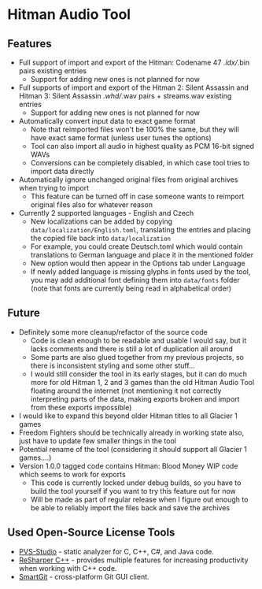 # Hitman Audio Tool

## Features
 * Full support of import and export of the Hitman: Codename 47 *.idx/*.bin pairs existing entries
     * Support for adding new ones is not planned for now
 * Full supports of import and export of the Hitman 2: Silent Assassin and Hitman 3: Silent Assassin *.whd/*.wav pairs + streams.wav existing entries
     * Support for adding new ones is not planned for now
 * Automatically convert input data to exact game format 
     * Note that reimported files won't be 100% the same, but they will have exact same format (unless user tunes the options)
     * Tool can also import all audio in highest quality as PCM 16-bit signed WAVs
     * Conversions can be completely disabled, in which case tool tries to import data directly
 * Automatically ignore unchanged original files from original archives when trying to import 
     * This feature can be turned off in case someone wants to reimport original files also for whatever reason
 * Currently 2 supported languages - English and Czech
     * New localizations can be added by copying `data/localization/English.toml`, translating the entries and placing the copied file back into `data/localization`
     * For example, you could create Deutsch.toml which would contain translations to German language and place it in the mentioned folder
     * New option would then appear in the Options tab under Language
     * If newly added language is missing glyphs in fonts used by the tool, you may add additional font defining them into `data/fonts` folder (note that fonts are currently being read in alphabetical order) 
     
## Future
 * Definitely some more cleanup/refactor of the source code
     * Code is clean enough to be readable and usable I would say, but it lacks comments and there is still a lot of duplication all around
     * Some parts are also glued together from my previous projects, so there is inconsistent styling and some other stuff...
     * I would still consider the tool in its early stages, but it can do much more for old Hitman 1, 2 and 3 games than the old Hitman Audio Tool floating around the internet (not mentioning it not correctly interpreting parts of the data, making exports broken and import from these exports impossible)
 * I would like to expand this beyond older Hitman titles to all Glacier 1 games
 * Freedom Fighters should be technically already in working state also, just have to update few smaller things in the tool
 * Potential rename of the tool (considering it should support all Glacier 1 games....)
 * Version 1.0.0 tagged code contains Hitman: Blood Money WIP code which seems to work for exports
     * This code is currently locked under debug builds, so you have to build the tool yourself if you want to try this feature out for now
     * Will be made as part of regular release when I figure out enough to be able to reliably import the files back and save the archives

## Used Open-Source License Tools
 * [PVS-Studio](https://pvs-studio.com/en/pvs-studio/?utm_source=website&utm_medium=github&utm_campaign=open_source) - static analyzer for C, C++, C#, and Java code.
 * [ReSharper C++](https://www.jetbrains.com/community/opensource/#support) - provides multiple features for increasing productivity when working with C++ code.
 * [SmartGit](https://www.syntevo.com/register-non-commercial/) - cross-platform Git GUI client.
